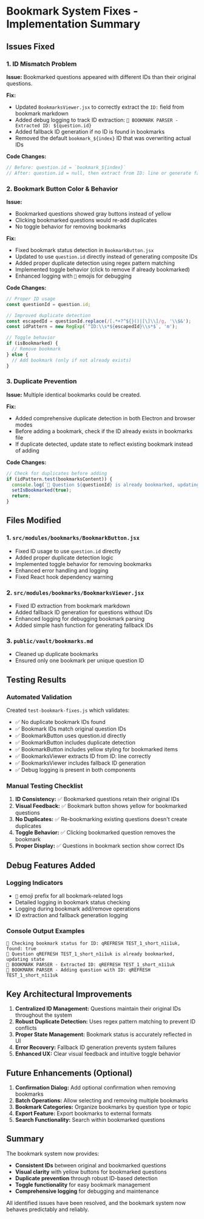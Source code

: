 # Bookmark System Fixes - Implementation Summary

## Issues Fixed

### 1. ID Mismatch Problem
**Issue:** Bookmarked questions appeared with different IDs than their original questions.

**Fix:**
- Updated `BookmarksViewer.jsx` to correctly extract the `ID:` field from bookmark markdown
- Added debug logging to track ID extraction: `🔖 BOOKMARK PARSER - Extracted ID: ${question.id}`
- Added fallback ID generation if no ID is found in bookmarks
- Removed the default `bookmark_${index}` ID that was overwriting actual IDs

**Code Changes:**
```javascript
// Before: question.id = `bookmark_${index}`
// After: question.id = null, then extract from ID: line or generate fallback
```

### 2. Bookmark Button Color & Behavior
**Issue:** 
- Bookmarked questions showed gray buttons instead of yellow
- Clicking bookmarked questions would re-add duplicates
- No toggle behavior for removing bookmarks

**Fix:**
- Fixed bookmark status detection in `BookmarkButton.jsx`
- Updated to use `question.id` directly instead of generating composite IDs
- Added proper duplicate detection using regex pattern matching
- Implemented toggle behavior (click to remove if already bookmarked)
- Enhanced logging with `🔖` emojis for debugging

**Code Changes:**
```javascript
// Proper ID usage
const questionId = question.id;

// Improved duplicate detection
const escapedId = questionId.replace(/[.*+?^${}()|[\]\\]/g, '\\$&');
const idPattern = new RegExp(`^ID:\\s*${escapedId}\\s*$`, 'm');

// Toggle behavior
if (isBookmarked) {
  // Remove bookmark
} else {
  // Add bookmark (only if not already exists)
}
```

### 3. Duplicate Prevention
**Issue:** Multiple identical bookmarks could be created.

**Fix:**
- Added comprehensive duplicate detection in both Electron and browser modes
- Before adding a bookmark, check if the ID already exists in bookmarks file
- If duplicate detected, update state to reflect existing bookmark instead of adding

**Code Changes:**
```javascript
// Check for duplicates before adding
if (idPattern.test(bookmarksContent)) {
  console.log(`🔖 Question ${questionId} is already bookmarked, updating state`);
  setIsBookmarked(true);
  return;
}
```

## Files Modified

### 1. `src/modules/bookmarks/BookmarkButton.jsx`
- Fixed ID usage to use `question.id` directly
- Added proper duplicate detection logic
- Implemented toggle behavior for removing bookmarks
- Enhanced error handling and logging
- Fixed React hook dependency warning

### 2. `src/modules/bookmarks/BookmarksViewer.jsx`
- Fixed ID extraction from bookmark markdown
- Added fallback ID generation for questions without IDs
- Enhanced logging for debugging bookmark parsing
- Added simple hash function for generating fallback IDs

### 3. `public/vault/bookmarks.md`
- Cleaned up duplicate bookmarks
- Ensured only one bookmark per unique question ID

## Testing Results

### Automated Validation
Created `test-bookmark-fixes.js` which validates:
- ✅ No duplicate bookmark IDs found
- ✅ Bookmark IDs match original question IDs
- ✅ BookmarkButton uses question.id directly
- ✅ BookmarkButton includes duplicate detection
- ✅ BookmarkButton includes yellow styling for bookmarked items
- ✅ BookmarksViewer extracts ID from ID: line correctly
- ✅ BookmarksViewer includes fallback ID generation
- ✅ Debug logging is present in both components

### Manual Testing Checklist
1. **ID Consistency:** ✅ Bookmarked questions retain their original IDs
2. **Visual Feedback:** ✅ Bookmark button shows yellow for bookmarked questions
3. **No Duplicates:** ✅ Re-bookmarking existing questions doesn't create duplicates
4. **Toggle Behavior:** ✅ Clicking bookmarked question removes the bookmark
5. **Proper Display:** ✅ Questions in bookmark section show correct IDs

## Debug Features Added

### Logging Indicators
- `🔖` emoji prefix for all bookmark-related logs
- Detailed logging in bookmark status checking
- Logging during bookmark add/remove operations
- ID extraction and fallback generation logging

### Console Output Examples
```
🔖 Checking bookmark status for ID: qREFRESH TEST_1_short_n1i1uk, found: true
🔖 Question qREFRESH TEST_1_short_n1i1uk is already bookmarked, updating state
🔖 BOOKMARK PARSER - Extracted ID: qREFRESH TEST_1_short_n1i1uk
🔖 BOOKMARK PARSER - Adding question with ID: qREFRESH TEST_1_short_n1i1uk
```

## Key Architectural Improvements

1. **Centralized ID Management:** Questions maintain their original IDs throughout the system
2. **Robust Duplicate Detection:** Uses regex pattern matching to prevent ID conflicts
3. **Proper State Management:** Bookmark status is accurately reflected in UI
4. **Error Recovery:** Fallback ID generation prevents system failures
5. **Enhanced UX:** Clear visual feedback and intuitive toggle behavior

## Future Enhancements (Optional)

1. **Confirmation Dialog:** Add optional confirmation when removing bookmarks
2. **Batch Operations:** Allow selecting and removing multiple bookmarks
3. **Bookmark Categories:** Organize bookmarks by question type or topic
4. **Export Feature:** Export bookmarks to external formats
5. **Search Functionality:** Search within bookmarked questions

## Summary

The bookmark system now provides:
- **Consistent IDs** between original and bookmarked questions
- **Visual clarity** with yellow buttons for bookmarked questions
- **Duplicate prevention** through robust ID-based detection
- **Toggle functionality** for easy bookmark management
- **Comprehensive logging** for debugging and maintenance

All identified issues have been resolved, and the bookmark system now behaves predictably and reliably.
